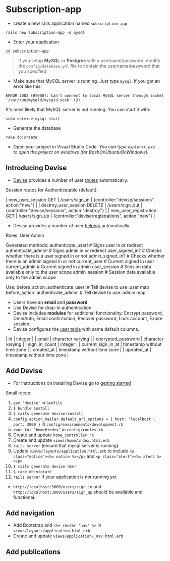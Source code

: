 # Subscription-app

- create a new rails application named `subscription-app`

```console
rails new subscription-app -d mysql
```

- Enter your application

```console
cd subscription-app
```

> If you setup **MySQL** or **Postgres** with a username/password, modify the
> `config/database.yml` file to contain the username/password that you specified

- Make sure that MySQL server is running. Just type `mysql`. If you get an error like this:

```console
ERROR 2002 (HY000): Can't connect to local MySQL server through socket '/var/run/mysqld/mysqld.sock' (2)
```

It's most likely that MySQL server is not running. You can start it with:

```console
sudo service mysql start
```

- Generate the database

```console
rake db:create
```

- Open your project in Visual Studio Code. _You can type `explorer.exe .` to open the project on windows (for BashOnUbuntuOnWindows)._

## Introducing Devise

- [Devise](https://github.com/heartcombo/devise) provides a number of user [routes](https://rubydoc.info/github/heartcombo/devise/ActionDispatch/Routing/Mapper) automatically.

Session routes for Authenticatable (default):

| new_user_session GET        | /users/sign_in  | {controller:"devise/sessions", action:"new"}      |
| destroy_user_session DELETE | /users/sign_out | {controller:"devise/sessions", action:"destroy"}  |
| new_user_registration GET   | /users/sign_up  | {controller:"devise/registrations", action:"new"} |

- Devise provides a number of user [helpers](https://www.rubydoc.info/github/heartcombo/devise/master/Devise/Controllers/Helpers) automatically.

Roles:
  User
  Admin

Generated methods:
  authenticate_user!  # Signs user in or redirect
  authenticate_admin! # Signs admin in or redirect
  user_signed_in?     # Checks whether there is a user signed in or not
  admin_signed_in?    # Checks whether there is an admin signed in or not
  current_user        # Current signed in user
  current_admin       # Current signed in admin
  user_session        # Session data available only to the user scope
  admin_session       # Session data available only to the admin scope

Use:
  before_action :authenticate_user!  # Tell devise to use :user map
  before_action :authenticate_admin! # Tell devise to use :admin map

- Users have an **email** and **password**
- Use Devise for drop-in authentication
- Devise includes **modules** for additional functionality: Encrypt password, OmniAuth, Email confirmation, Recover password, Lock account, Expire session.
- Devise configures the [user table](https://rubydoc.info/github/heartcombo/devise/Devise/Models/Authenticatable) with same default columns.

| id                 | integer                     |
| email              | character varying           |
| encrypted_password | character varying           |
| sign_in_count      | integer                     |
| current_sign_in_at | timestamp without time zone |
| created_at         | timestamp without time zone |
| updated_at         | timestamp without time zone |

## Add Devise

- For instructions on installing Devise go to [getting started](https://github.com/heartcombo/devise#getting-started)

Small recap:

1. `gem 'devise'` in `Gemfile`
2. `$ bundle install`
3. `$ rails generate devise:install`
4. `config.action_mailer.default_url_options = { host: 'localhost', port: 3000 }` in `config/environments/development.rb`
5. `root to: "home#index"` in `config/routes.rb`
6. Create and update `home_controller.rb`
7. Create and update `views/home/index.html.erb`
8. `rails server` (ensure that mysql server is running)
9. Update `views/layouts/application.html.erb` to include `<p class="notice"><%= notice %></p>` and `<p class="alert"><%= alert %></p>`
10. `$ rails generate devise User`
11. `$ rake db:migrate`
12. `rails server` if your application is nor running yet

- `http://localhost:3000/users/sign_in` and `http://localhost:3000/users/sign_up` should be available and functional.

## Add navigation

- Add Bootstrap and `<%= render 'nav' %>` in `views/layouts/application.html.erb`
- Create and update `views/application/_nav.html.erb`

## Add publications
